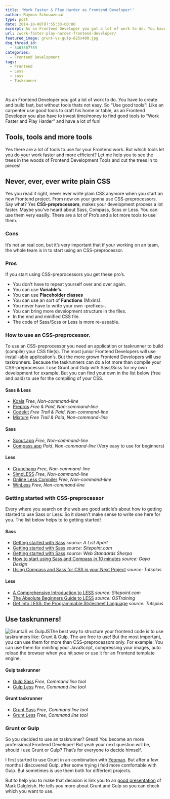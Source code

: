 ```yaml
---
title: 'Work Faster & Play Harder as Frontend Developer!'
author: Raymon Schouwenaar
type: post
date: 2014-10-08T07:55:33+00:00
excerpt: As an Frontend Developer you got a lot of work to do. You have to create and build fast, but without tools thats not easy. So "Use good tools"! Like an carpenter use good tools to craft his home or table, as an Frontend Developer you also have to invest time/money to find good tools to "Work Faster and Play Harder" and have a lot of fun!
url: /work-faster-play-harder-frontend-developer/
featured_image: grunt-vs-gulp-825x400.jpg
dsq_thread_id:
  - 3463307789
categories:
  - Frontend Development
tags:
  - Frontend
  - Less
  - sass
  - Taskrunner

---
```

As an Frontend Developer you got a lot of work to do. You have to create and build fast, but without tools thats not easy. So &#8220;Use good tools&#8221;! Like an carpenter use good tools to craft his home or table, as an Frontend Developer you also have to invest time/money to find good tools to &#8220;Work Faster and Play Harder&#8221; and have a lot of fun!

## Tools, tools and more tools

Yes there are a lot of tools to use for your Frontend work. But which tools let you do your work faster and more efficient? Let me help you to see the trees in the woods of Frontend Development Tools and cut the trees in to pieces!

## Never, ever, ever write plain CSS

Yes you read it right, never ever write plain CSS anymore when you start an new Frontend project. From now on your gonna use CSS-preprocessors. Say what? Yes **CSS-preprocessors**, makes your development process a lot faster. Maybe you&#8217;ve heard about Sass, Compass, Scss or Less. You can use them very easilly. There are a lot of Pro&#8217;s and a lot more tools to use them.

### Cons

It&#8217;s not an real con, but it&#8217;s very important that if your working on an team, the whole team is in to start using an CSS-preprocessor.

### Pros

If you start using CSS-preprocessors you get these pro&#8217;s.

  * You don&#8217;t have to repeat yourself over and over again.
  * You can use **Variable&#8217;s**.
  * You can use **Placeholder classes**
  * You can use an sort of **Functions** (Mixins).
  * You never have to write your own -prefixes-.
  * You can bring more development structure in the files.
  * In the end and minified CSS file.
  * The code of Sass/Scss or Less is more re-useable.

### How to use an CSS-preprocessor.

To use an CSS-preprocessor you need an application or taskrunner to build (compile) your CSS file(s). The most junior Frontend Developers will use install-able application&#8217;s. But the more grown Frontend Developers will use taskrunners. Because the taskrunners can do a lot more than compile your CSS-preprocessor. I use Grunt and Gulp with Sass/Scss for my own development for example. But you can find your own in the list below (free and paid) to use for the compiling of your CSS.

#### Sass & Less

  * [Koala][1] _Free_, _Non-command-line_
  * [Prepros][2] _Free & Paid_, _Non-command-line_
  * [Codekit][3] _Free Trail & Paid_, _Non-command-line_
  * [Mixture][4] _Free Trail & Paid_, _Non-command-line_

#### Sass

  * [Scout.app][5] _Free_, _Non-command-line_
  * [Compass.app][6] _Paid_, _Non-command-line_ (Very easy to use for beginners)

#### Less

  * [Crunchapp][7] _Free_, _Non-command-line_
  * [SimpLESS][8] _Free_, _Non-command-line_
  * [Online Less Compiler][9] _Free_, _Non-command-line_
  * [WinLess][10] _Free_, _Non-command-line_

### Getting started with CSS-preprocessor

Every where you search on the web are good article&#8217;s about how to getting started to use Sass or Less. So it doesn&#8217;t make sense to write one here for you. The list below helps to to getting started!

#### Sass

  * [Getting started with Sass][11] _source: A List Apart_
  * [Getting started with Sass][12] _source: Sitepoint.com_
  * [Getting started with Sass][13] _source: Web Standards Sherpa_
  * [How to start using Sass and Compass in 10 minutes][14] _source: Gaya Design_
  * [Using Compass and Sass for CSS in your Next Project][15] _source: Tutsplus_

#### Less

  * [A Comprehensive Introduction to LESS][16] _source: Sitepoint.com_
  * [The Absolute Beginners Guide to LESS][17] _source: OSTraining_
  * [Get Into LESS: the Programmable Stylesheet Language][18] _source: Tutsplus_

## Use taskrunners!

 <img src="https://i0.wp.com/raymonschouwenaar.raymons.webfactional.com/wp-content/uploads/2014/10/grunt-vs-gulp.jpg?w=700" alt="GruntJS vs GulpJS" data-recalc-dims="1" />The best way to structure your frontend code is to use taskrunners like: Grunt & Gulp. The are free to use! But the most important, you can use them for more than CSS-preprocessors only. For example: You can use them for minifing your JavaScript, compressing your images, auto reload the browser when you hit _save_ or use it for an Frontend template engine.

#### Gulp taskrunner

  * [Gulp Sass][19] _Free_, _Command line tool_
  * [Gulp Less][20] _Free_, _Command line tool_

#### Grunt taskrunner

  * [Grunt Sass][21] _Free_, _Command line tool_
  * [Grunt Less][22] _Free_, _Command line tool_

### Grunt or Gulp

So you decided to use an taskrunner? Great! You become an more professional Frontend Developer! But yeah your next question will be, should i use Grunt or Gulp? That&#8217;s for everyone to decide himself.

I first started to use Grunt in an combination with [Yeoman][23]. But after a few months i discovered Gulp, after some trying i feld more comfortable with Gulp. But sometimes is use them both for differtent projects.

But to help you to make that decision is link you to an [good presentation][24] of Mark Dalgleish. He tells you more about Grunt and Gulp so you can check which you want to use.

 [1]: http://koala-app.com/
 [2]: http://alphapixels.com/prepros/
 [3]: https://incident57.com/codekit/
 [4]: http://mixture.io/
 [5]: http://mhs.github.io/scout-app/
 [6]: http://compass.kkbox.com/
 [7]: http://crunchapp.net/
 [8]: http://wearekiss.com/simpless
 [9]: http://winless.org/online-less-compiler
 [10]: http://winless.org/
 [11]: http://alistapart.com/article/getting-started-with-sass
 [12]: http://www.sitepoint.com/getting-started-with-sass/
 [13]: http://webstandardssherpa.com/reviews/getting-started-with-sass-part-1/
 [14]: http://www.gayadesign.com/diy/how-to-start-using-sass-and-compass-in-10-minutes/
 [15]: http://code.tutsplus.com/tutorials/using-compass-and-sass-for-css-in-your-next-project--net-6520
 [16]: http://www.sitepoint.com/a-comprehensive-introduction-to-less/
 [17]: https://www.ostraining.com/blog/coding/less/
 [18]: http://webdesign.tutsplus.com/articles/get-into-less-the-programmable-stylesheet-language--webdesign-5216
 [19]: https://github.com/dlmanning/gulp-sass
 [20]: https://github.com/plus3network/gulp-less
 [21]: https://github.com/sindresorhus/grunt-sass
 [22]: https://github.com/gruntjs/grunt-contrib-less
 [23]: http://yeoman.io/
 [24]: http://markdalgleish.github.io/presentation-build-wars-gulp-vs-grunt